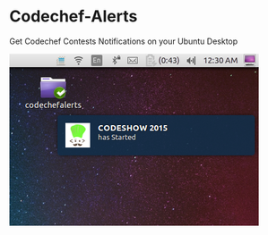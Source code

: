 # Codechef-Alerts
Get Codechef Contests Notifications on your Ubuntu Desktop


![alt tag](https://github.com/pallavmahamana/Codechef-Alerts/blob/master/Screenshots/codechefalerts.png)
